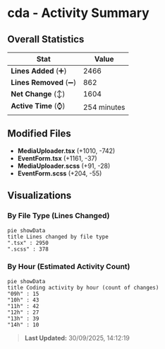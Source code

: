 # cda - Activity Summary 

## Overall Statistics

| Stat                   | Value                                                             |
| ---------------------- | ----------------------------------------------------------------- |
| **Lines Added** (➕)   | 2466                                          |
| **Lines Removed** (➖) | 862                                        |
| **Net Change** (↕)    | 1604                |
| **Active Time** (⌚)   | 254 minutes |


## Modified Files
- **MediaUploader.tsx** (+1010, -742)
- **EventForm.tsx** (+1161, -37)
- **MediaUploader.scss** (+91, -28)
- **EventForm.scss** (+204, -55)

## Visualizations

### By File Type (Lines Changed)

```mermaid
pie showData
title Lines changed by file type
".tsx" : 2950
".scss" : 378
```

### By Hour (Estimated Activity Count)

```mermaid
pie showData
title Coding activity by hour (count of changes)
"09h" : 15
"10h" : 43
"11h" : 42
"12h" : 27
"13h" : 39
"14h" : 10
```


> **Last Updated:** 30/09/2025, 14:12:19